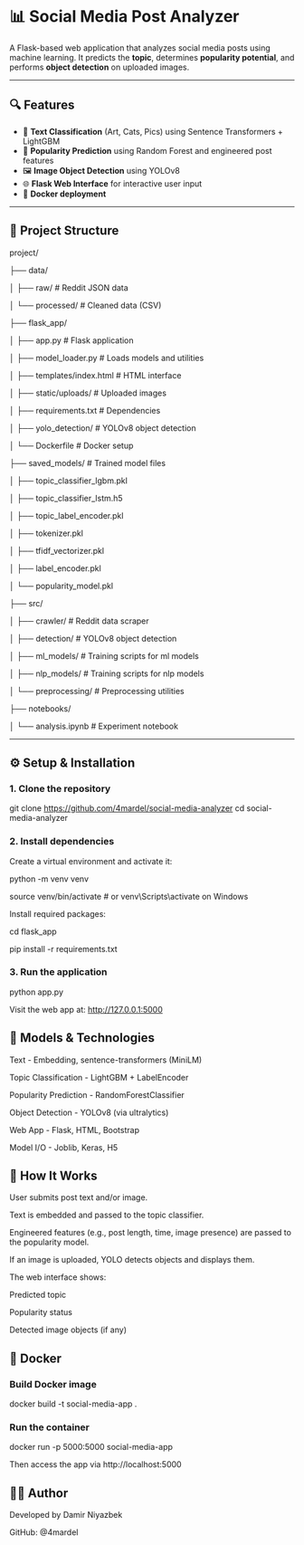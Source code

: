 # 📊 Social Media Post Analyzer

A Flask-based web application that analyzes social media posts using machine learning. It predicts the **topic**, determines **popularity potential**, and performs **object detection** on uploaded images.

---

## 🔍 Features

- 📝 **Text Classification** (Art, Cats, Pics) using Sentence Transformers + LightGBM  
- 🌟 **Popularity Prediction** using Random Forest and engineered post features  
- 🖼️ **Image Object Detection** using YOLOv8  
- 🌐 **Flask Web Interface** for interactive user input  
- 🐳 **Docker deployment**

---

## 📁 Project Structure

project/

├── data/

│ ├── raw/ # Reddit JSON data

│ └── processed/ # Cleaned data (CSV)

├── flask_app/

│ ├── app.py # Flask application

│ ├── model_loader.py # Loads models and utilities

│ ├── templates/index.html # HTML interface

│ ├── static/uploads/ # Uploaded images

│ ├── requirements.txt # Dependencies

│ ├── yolo_detection/ # YOLOv8 object detection

│ └── Dockerfile # Docker setup

├── saved_models/ # Trained model files

│ ├── topic_classifier_lgbm.pkl

│ ├── topic_classifier_lstm.h5

│ ├── topic_label_encoder.pkl

│ ├── tokenizer.pkl

│ ├── tfidf_vectorizer.pkl

│ ├── label_encoder.pkl

│ └── popularity_model.pkl

├── src/

│ ├── crawler/ # Reddit data scraper

│ ├── detection/ # YOLOv8 object detection

│ ├── ml_models/ # Training scripts for ml models

│ ├── nlp_models/ # Training scripts for nlp models

│ └── preprocessing/ # Preprocessing utilities

├── notebooks/

│ └── analysis.ipynb # Experiment notebook

---

## ⚙️ Setup & Installation

### 1. Clone the repository

git clone https://github.com/4mardel/social-media-analyzer
cd social-media-analyzer

### 2. Install dependencies
Create a virtual environment and activate it:

python -m venv venv

source venv/bin/activate  # or venv\Scripts\activate on Windows

Install required packages:

cd flask_app

pip install -r requirements.txt

### 3. Run the application
python app.py

Visit the web app at: http://127.0.0.1:5000

## 🤖 Models & Technologies
Text - Embedding, sentence-transformers (MiniLM)

Topic Classification - LightGBM + LabelEncoder

Popularity Prediction - RandomForestClassifier

Object Detection - YOLOv8 (via ultralytics)

Web App - Flask, HTML, Bootstrap

Model I/O - Joblib, Keras, H5

## 🧠 How It Works
User submits post text and/or image.

Text is embedded and passed to the topic classifier.

Engineered features (e.g., post length, time, image presence) are passed to the popularity model.

If an image is uploaded, YOLO detects objects and displays them.

The web interface shows:

Predicted topic

Popularity status

Detected image objects (if any)

## 🐳 Docker
### Build Docker image
docker build -t social-media-app .

### Run the container
docker run -p 5000:5000 social-media-app

Then access the app via http://localhost:5000

## 👨‍💻 Author
Developed by Damir Niyazbek

GitHub: @4mardel
